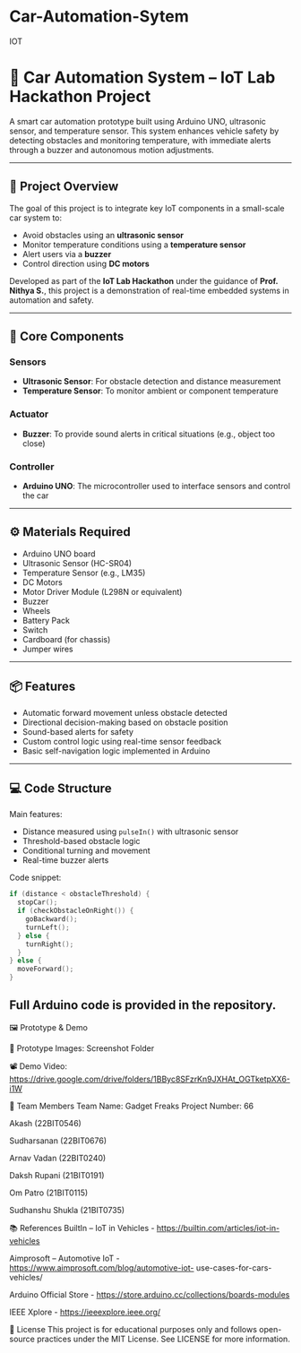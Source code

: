 # Car-Automation-Sytem
 IOT
# 🚗 Car Automation System – IoT Lab Hackathon Project

A smart car automation prototype built using Arduino UNO, ultrasonic sensor, and temperature sensor. This system enhances vehicle safety by detecting obstacles and monitoring temperature, with immediate alerts through a buzzer and autonomous motion adjustments.

---

## 📘 Project Overview

The goal of this project is to integrate key IoT components in a small-scale car system to:
- Avoid obstacles using an **ultrasonic sensor**
- Monitor temperature conditions using a **temperature sensor**
- Alert users via a **buzzer**
- Control direction using **DC motors**

Developed as part of the **IoT Lab Hackathon** under the guidance of **Prof. Nithya S.**, this project is a demonstration of real-time embedded systems in automation and safety.

---

## 🧠 Core Components

### Sensors
- **Ultrasonic Sensor**: For obstacle detection and distance measurement
- **Temperature Sensor**: To monitor ambient or component temperature

### Actuator
- **Buzzer**: To provide sound alerts in critical situations (e.g., object too close)

### Controller
- **Arduino UNO**: The microcontroller used to interface sensors and control the car

---

## ⚙️ Materials Required

- Arduino UNO board  
- Ultrasonic Sensor (HC-SR04)  
- Temperature Sensor (e.g., LM35)  
- DC Motors  
- Motor Driver Module (L298N or equivalent)  
- Buzzer  
- Wheels  
- Battery Pack  
- Switch  
- Cardboard (for chassis)  
- Jumper wires

---

## 📦 Features

- Automatic forward movement unless obstacle detected
- Directional decision-making based on obstacle position
- Sound-based alerts for safety
- Custom control logic using real-time sensor feedback
- Basic self-navigation logic implemented in Arduino

---

## 💻 Code Structure

Main features:
- Distance measured using `pulseIn()` with ultrasonic sensor
- Threshold-based obstacle logic
- Conditional turning and movement
- Real-time buzzer alerts

Code snippet:
```cpp
if (distance < obstacleThreshold) {
  stopCar();
  if (checkObstacleOnRight()) {
    goBackward();
    turnLeft();
  } else {
    turnRight();
  }
} else {
  moveForward();
}
```
Full Arduino code is provided in the repository.
---

🖼️ Prototype & Demo

📸 Prototype Images: Screenshot Folder

📽️ Demo Video: https://drive.google.com/drive/folders/1BByc8SFzrKn9JXHAt_OGTketpXX6-i1W

👥 Team Members
Team Name: Gadget Freaks
Project Number: 66

Akash (22BIT0546)

Sudharsanan (22BIT0676)

Arnav Vadan (22BIT0240)

Daksh Rupani (21BIT0191)

Om Patro (21BIT0115)

Sudhanshu Shukla (21BIT0735)

📚 References
BuiltIn – IoT in Vehicles -  https://builtin.com/articles/iot-in-vehicles

Aimprosoft – Automotive IoT - https://www.aimprosoft.com/blog/automotive-iot- use-cases-for-cars-vehicles/ 

Arduino Official Store - https://store.arduino.cc/collections/boards-modules 

IEEE Xplore - https://ieeexplore.ieee.org/ 

📝 License
This project is for educational purposes only and follows open-source practices under the MIT License. See LICENSE for more information.
